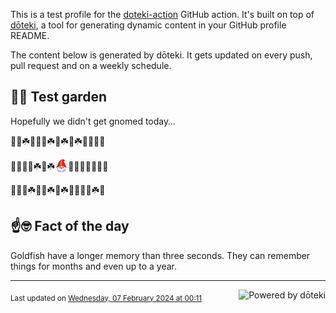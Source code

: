 This is a test profile for the [doteki-action](https://github.com/welpo/doteki-action) GitHub action. It's built on top of [dōteki](https://doteki.org), a tool for generating dynamic content in your GitHub profile README.

The content below is generated by dōteki. It gets updated on every push, pull request and on a weekly schedule.

## 👨‍🌾 Test garden

Hopefully we didn't get gnomed today…

<!-- garden start -->
🌷🥀☘️🥀🌷🌸☘️🌻☘️🌼☘️🌹🌸🌸🍀
<!-- garden end --><!-- garden start -->
🌺🌹🥀🌳☘️🦋☘️<sub><img src="https://raw.githubusercontent.com/welpo/doteki-action/main/assets/gnomed.png" width="21" alt="Consider yourself gnomed"></sub>🐛🌱🌳🍀🌼🌳🌷
<!-- garden end --><!-- garden start -->
🐸🌿🌿☘️🐇🌳☘️🌻☘️🐛🌻🐝🍀☘️🐛
<!-- garden end -->

## ☝️🤓 Fact of the day

<!-- did_you_know start -->
Goldfish have a longer memory than three seconds. They can remember things for months and even up to a year.
<!-- did_you_know end -->

---

<a href="https://doteki.org"><img src="https://img.shields.io/badge/powered_by-d%C5%8Dteki-0?style=flat-square&labelColor=202b2d&color=5E936C" align="right" alt="Powered by dōteki"></a> <div style="text-align: left;"><sub>
<!-- last_updated start -->Last updated on <a href="https://github.com/welpo/doteki-action/actions/workflows/ci.yaml">Wednesday, 07 February 2024 at 00:11<!-- last_updated end --></sub></div>
